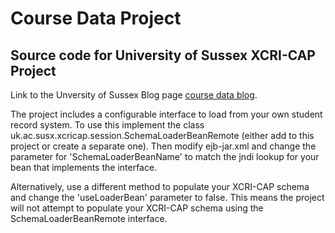 Course Data Project
===================

Source code for University of Sussex XCRI-CAP Project
-----------------------------------------------------

Link to the Unversity of Sussex Blog page [course data blog](http://blogs.sussex.ac.uk/coursedata/).

The project includes a configurable interface to load from your own student record system. To use this implement the class uk.ac.susx.xcricap.session.SchemaLoaderBeanRemote (either add to this project or create a separate one). Then modify ejb-jar.xml and change the parameter for 'SchemaLoaderBeanName' to match the jndi lookup for your bean that implements the interface.

Alternatively, use a different method to populate your XCRI-CAP schema and change the 'useLoaderBean' parameter to false. This means the project will not attempt to populate your XCRI-CAP schema using the SchemaLoaderBeanRemote interface.